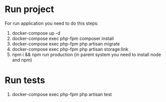 # Run project
For run application you need to do this steps:
1. docker-compose up -d
2. docker-compose exec php-fpm composer install
3. docker-compose exec php-fpm php artisan migrate
4. docker-compose exec php-fpm php artisan storage:link
5. npm i && npm run production (in parent system you need to install node and npm)

# Run tests
1. docker-compose exec php-fpm php artisan test
